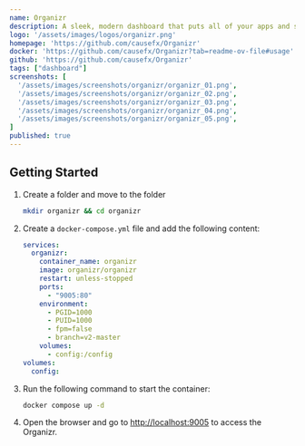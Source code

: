 ```yaml
---
name: Organizr
description: A sleek, modern dashboard that puts all of your apps and services at your fingertips.
logo: '/assets/images/logos/organizr.png'
homepage: 'https://github.com/causefx/Organizr'
docker: 'https://github.com/causefx/Organizr?tab=readme-ov-file#usage'
github: 'https://github.com/causefx/Organizr'
tags: ["dashboard"]
screenshots: [
  '/assets/images/screenshots/organizr/organizr_01.png',
  '/assets/images/screenshots/organizr/organizr_02.png',
  '/assets/images/screenshots/organizr/organizr_03.png',
  '/assets/images/screenshots/organizr/organizr_04.png',
  '/assets/images/screenshots/organizr/organizr_05.png',
]
published: true
---
```


## Getting Started

1. Create a folder and move to the folder
    ```bash
    mkdir organizr && cd organizr
    ```
2. Create a `docker-compose.yml` file and add the following content:
    ```yaml
    services:
      organizr:
        container_name: organizr
        image: organizr/organizr
        restart: unless-stopped
        ports:
          - "9005:80"
        environment:
          - PGID=1000
          - PUID=1000
          - fpm=false
          - branch=v2-master
        volumes:
          - config:/config
    volumes:
      config:
    ```
3. Run the following command to start the container:
    ```bash
    docker compose up -d
    ```
4. Open the browser and go to [http://localhost:9005](http://localhost:9005) to access the Organizr.
